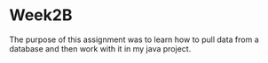 # Week2B
The purpose of this assignment was to learn how to pull data from a database and then work with it in my java project.
